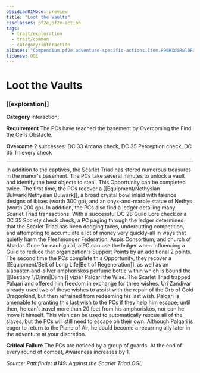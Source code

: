 ```yaml
---
obsidianUIMode: preview
title: "Loot the Vaults"
cssclasses: pf2e,pf2e-action
tags:
  - trait/exploration
  - trait/common
  - category/interaction
aliases: "Compendium.pf2e.adventure-specific-actions.Item.R90HXdiRwl0Fa4wb"
license: OGL
---
```

# Loot the Vaults

### [[exploration]]

**Category** interaction; 




**Requirement** The PCs have reached the basement by Overcoming the Find the Cells Obstacle.

**Overcome** 2 successes: DC 33 Arcana check, DC 35 Perception check, DC 35 Thievery check

* * *

In addition to the captives, the Scarlet Triad has stored numerous treasures in the manor's basement. The PCs take several minutes to unlock a vault and identify the best objects to steal. This Opportunity can be completed twice. The first time, the PCs recover a [[Equipment/Nethysian Bulwark|Nethysian Bulwark]], a broad crystal bowl inlaid with faience designs of ibises (worth 300 gp), and an onyx-and-marble statue of Nethys (worth 200 gp). In addition, the PCs also find a ledger detailing many Scarlet Triad transactions. With a successful DC 28 Guild Lore check or a DC 35 Society check check, a PC paging through the ledger determines that the Scarlet Triad has been dodging taxes, undercutting competition, and attempting to accumulate a lot of money very quickly-all in ways that quietly harm the Fleshmonger Federation, Aspis Consortium, and church of Abadar. Once for each guild, a PC can use the ledger when Influencing a Guild to reduce that organization's Support Points by an additional 2 points. The second time the PCs complete this Opportunity, they recover a [[Equipment/Belt of Long Life|Belt of Regeneration]], as well as an alabaster-and-silver amphoriskos perfume bottle within which is bound the [[Bestiary 1/Djinni|Djinni]] vizier Palqari the Wise. The Scarlet Triad trapped Palqari and offered him freedom in exchange for three wishes. Uri Zandivar already used two of these wishes to assist with the repair of the Orb of Gold Dragonkind, but then refrained from redeeming his last wish. Palqari is amenable to granting this last wish to the PCs if they help him escape; until then, he can't travel more than 20 feet from his amphoriskos, nor can he move it himself. This wish can be used to automatically rescue all of the slaves, but the PCs will still need to escape on their own. Although Palqari is eager to return to the Plane of Air, he could become a recurring ally later in the adventure at your discretion.

**Critical Failure** The PCs are noticed by a group of guards. At the end of every round of combat, Awareness increases by 1.

*Source: Pathfinder #149: Against the Scarlet Triad*
*OGL*